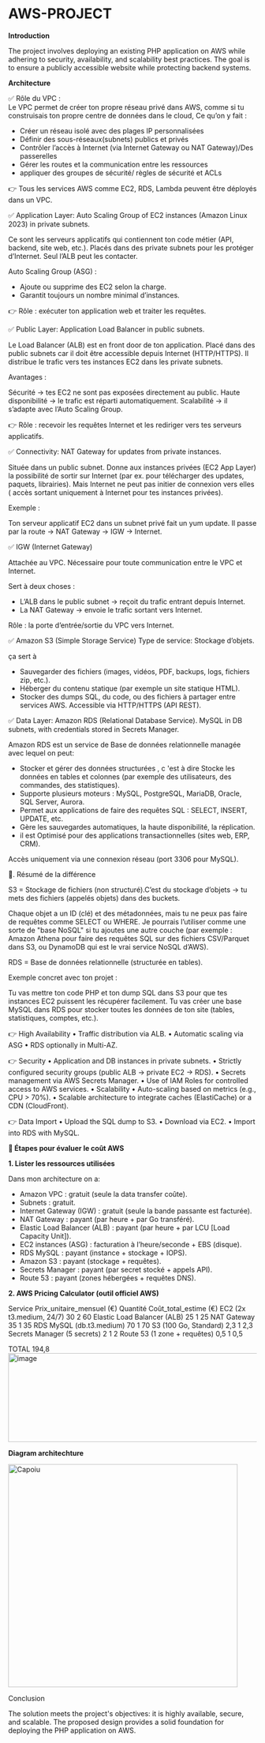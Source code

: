 # AWS-PROJECT


<b>Introduction</b>

The project involves deploying an existing PHP application on AWS while adhering to security, availability, and scalability best practices. The goal is to ensure a publicly accessible website while protecting backend systems.

<b> Architecture </b>

✅ Rôle du VPC : <br>
Le VPC permet de créer ton propre réseau privé dans AWS, comme si tu construisais ton propre centre de données dans le cloud, 
 Ce qu’on y fait : 
 - Créer un réseau isolé avec des plages IP personnalisées
 - Définir des sous-réseaux(subnets) publics et privés
 - Contrôler l’accès à Internet (via Internet Gateway ou NAT Gateway)/Des passerelles
 - Gérer les routes et la communication entre les ressources
 - appliquer des groupes de sécurité/ règles de sécurité et ACLs

👉 Tous les services AWS comme EC2, RDS, Lambda peuvent être déployés dans un VPC.

✅  Application Layer: Auto Scaling Group of EC2 instances (Amazon Linux 2023) in private subnets.

Ce sont les serveurs applicatifs qui contiennent ton code métier (API, backend, site web, etc.).
Placés dans des private subnets pour les protéger d’Internet.
Seul l’ALB peut les contacter.


Auto Scaling Group (ASG) :
- Ajoute ou supprime des EC2 selon la charge.
- Garantit toujours un nombre minimal d’instances.

👉 Rôle : exécuter ton application web et traiter les requêtes.


✅ 	Public Layer: Application Load Balancer in public subnets.

Le Load Balancer (ALB) est en front door de ton application.
Placé dans des public subnets car il doit être accessible depuis Internet (HTTP/HTTPS).
Il distribue le trafic vers tes instances EC2 dans les private subnets.

Avantages :

Sécurité → tes EC2 ne sont pas exposées directement au public.
Haute disponibilité → le trafic est réparti automatiquement.
Scalabilité → il s’adapte avec l’Auto Scaling Group.

👉 Rôle : recevoir les requêtes Internet et les rediriger vers tes serveurs applicatifs.


✅  	Connectivity: NAT Gateway for updates from private instances.

Située dans un public subnet.
Donne aux instances privées (EC2 App Layer) la possibilité de sortir sur Internet (par ex. pour télécharger des updates, paquets, librairies).
Mais Internet ne peut pas initier de connexion vers elles ( accès sortant uniquement à Internet pour tes instances privées).

Exemple :

Ton serveur applicatif EC2 dans un subnet privé fait un yum update.
Il passe par la route → NAT Gateway → IGW → Internet.


✅  IGW (Internet Gateway)

Attachée au VPC.
Nécessaire pour toute communication entre le VPC et Internet.

Sert à deux choses :
- L’ALB dans le public subnet → reçoit du trafic entrant depuis Internet.
- La NAT Gateway → envoie le trafic sortant vers Internet.

Rôle : la porte d’entrée/sortie du VPC vers Internet.



✅  Amazon S3 (Simple Storage Service)  Type de service: Stockage d’objets.

ça sert à
- Sauvegarder des fichiers (images, vidéos, PDF, backups, logs, fichiers zip, etc.).
- Héberger du contenu statique (par exemple un site statique HTML).
- Stocker des dumps SQL, du code, ou des fichiers à partager entre services AWS.
Accessible via HTTP/HTTPS (API REST).

✅  Data Layer: Amazon RDS (Relational Database Service). MySQL in DB subnets, with credentials stored in Secrets Manager.
  
Amazon RDS est un service de Base de données relationnelle managée avec lequel on peut:
- Stocker et gérer des données structurées , c 'est à dire Stocke les données en tables et colonnes (par exemple des utilisateurs, des commandes, des statistiques).
- Supporte plusieurs moteurs : MySQL, PostgreSQL, MariaDB, Oracle, SQL Server, Aurora.
- Permet aux applications  de faire des requêtes SQL : SELECT, INSERT, UPDATE, etc.
- Gère les sauvegardes automatiques, la haute disponibilité, la réplication.
- il est Optimisé pour des applications transactionnelles (sites web, ERP, CRM).

 Accès uniquement via une connexion réseau (port 3306 pour MySQL).



🔹. Résumé de la différence

S3 = Stockage de fichiers (non structuré).C’est du stockage d’objets → tu mets des fichiers (appelés objets) dans des buckets.

Chaque objet a un ID (clé) et des métadonnées, mais tu ne peux pas faire de requêtes comme SELECT ou WHERE.
Je pourrais l’utiliser comme une sorte de "base NoSQL" si tu ajoutes une autre couche (par exemple : Amazon Athena pour faire des requêtes SQL sur des fichiers CSV/Parquet dans S3, ou DynamoDB qui est le vrai service NoSQL d’AWS).

RDS = Base de données relationnelle (structurée en tables).

 Exemple concret avec ton projet :

Tu vas mettre ton code PHP et ton dump SQL dans S3 pour que tes instances EC2 puissent les récupérer facilement.
Tu vas créer une base MySQL dans RDS pour stocker toutes les données de ton site (tables, statistiques, comptes, etc.).




👉 High Availability
•	Traffic distribution via ALB.
•	Automatic scaling via ASG
•	RDS optionally in Multi-AZ.

👉 Security
•	Application and DB instances in private subnets.
•	Strictly configured security groups (public ALB → private EC2 → RDS).
•	Secrets management via AWS Secrets Manager.
•	Use of IAM Roles for controlled access to AWS services.
•	Scalability
•	Auto-scaling based on metrics (e.g., CPU > 70%).
•	Scalable architecture to integrate caches (ElastiCache) or a CDN (CloudFront).


👉 Data Import
•	Upload the SQL dump to S3.
•	Download via EC2.
•	Import into RDS with MySQL.


<b>🔹 Étapes pour évaluer le coût AWS</b>

<b>1. Lister les ressources utilisées</b>

Dans mon architecture on a:
- Amazon VPC : gratuit (seule la data transfer coûte).
- Subnets : gratuit.
- Internet Gateway (IGW) : gratuit (seule la bande passante est facturée).
- NAT Gateway : payant (par heure + par Go transféré).
- Elastic Load Balancer (ALB) : payant (par heure + par LCU [Load Capacity Unit]).
- EC2 instances (ASG) : facturation à l’heure/seconde + EBS (disque).
- RDS MySQL : payant (instance + stockage + IOPS).
- Amazon S3 : payant (stockage + requêtes).
- Secrets Manager : payant (par secret stocké + appels API).
- Route 53 : payant (zones hébergées + requêtes DNS).


<b> 2. AWS Pricing Calculator (outil officiel AWS)</b>


Service	                                         Prix_unitaire_mensuel (€)     	Quantité	                    Coût_total_estime (€)
EC2 (2x t3.medium, 24/7)	                                       30                  	2                                     	60
Elastic Load Balancer (ALB)	                                    25                  	1	                                     25
NAT Gateway                                                    	35	                  1	                                     35
RDS MySQL (db.t3.medium)	                                       70	                  1	                                     70
S3 (100 Go, Standard)	                                           2,3                	1                                      	2,3
Secrets Manager (5 secrets)                                     	2                  	1                                      	2
Route 53 (1 zone + requêtes)	                                    0,5                	1                                      	0,5

TOTAL			194,8<img width="611" height="180" alt="image" src="https://github.com/user-attachments/assets/26622681-2e9f-4c81-8769-6637871c2f47" />


<b>Diagram architechture</b>

<img width="465" height="452" alt="Capoiu" src="https://github.com/user-attachments/assets/8de22f52-a942-4938-9c1e-e6dbec7c8a1c" />

Conclusion 

The solution meets the project's objectives: it is highly available, secure, and scalable. The proposed design provides a solid foundation for deploying the PHP application on AWS.
